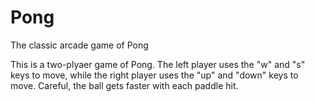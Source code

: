 # Pong
The classic arcade game of Pong

This is a two-plyaer game of Pong.
The left player uses the "w" and "s" keys to move, while the right player uses the "up" and "down" keys to move.
Careful, the ball gets faster with each paddle hit.
